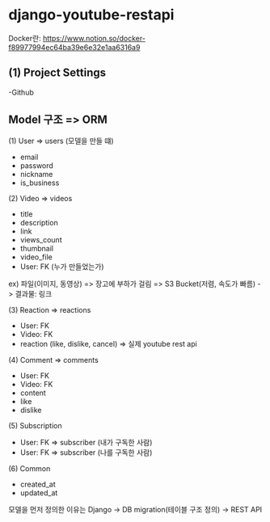 # django-youtube-restapi
Docker란: https://www.notion.so/docker-f89977994ec64ba39e6e32e1aa6316a9


## (1) Project Settings

-Github

## Model 구조 => ORM

(1) User => users (모델을 만들 떄)
- email
- password
- nickname
- is_business

(2) Video => videos
- title
- description 
- link
- views_count
- thumbnail
- video_file
- User: FK (누가 만들었는가)

ex) 파일(이미지, 동영상) 
=> 장고에 부하가 걸림
=> S3 Bucket(저렴, 속도가 빠름) -> 결과물: 링크

(3) Reaction => reactions
- User: FK
- Video: FK
- reaction (like, dislike, cancel) => 실제 youtube rest api

(4) Comment => comments
- User: FK
- Video: FK
- content
- like
- dislike

(5) Subscription
- User: FK => subscriber (내가 구독한 사람)
- User: FK => subscriber (나를 구독한 사람)

(6) Common
- created_at
- updated_at

모델을 먼저 정의한 이유는 Django -> DB migration(테이블 구조 정의) -> REST API
